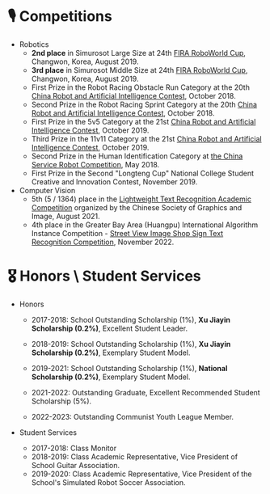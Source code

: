 # 🎙 Competitions 
- Robotics
    - **2nd place** in Simurosot Large Size at 24th [FIRA RoboWorld Cup](https://firaworldcup.org/leagues/fira-sports/simurosot/), Changwon, Korea, August 2019.
    - **3rd place** in Simurosot Middle Size at 24th [FIRA RoboWorld Cup](https://firaworldcup.org/leagues/fira-sports/simurosot/), Changwon, Korea, August 2019.
    - First Prize in the Robot Racing Obstacle Run Category at the 20th [China Robot and Artificial Intelligence Contest](https://craic.yuntop.com/#/index), October 2018.
    - Second Prize in the Robot Racing Sprint Category at the 20th [China Robot and Artificial Intelligence Contest](https://craic.yuntop.com/#/index), October 2018.
    - First Prize in the 5v5 Category at the 21st [China Robot and Artificial Intelligence Contest](https://craic.yuntop.com/#/index), October 2019.
    - Third Prize in the 11v11 Category at the 21st [China Robot and Artificial Intelligence Contest](https://craic.yuntop.com/#/index), October 2019.
    - Second Prize in the Human Identification Category at [the China Service Robot Competition](http://crc.drct-caa.org.cn/index.php/race/view?id=479), May 2018.
    - First Prize in the Second "Longteng Cup" National College Student Creative and Innovation Contest, November 2019.
- Computer Vision
    - 5th (5 / 1364) place in the [Lightweight Text Recognition Academic Competition](https://aistudio.baidu.com/competition/detail/75/0/introduction) organized by the Chinese Society of Graphics and Image, August 2021.
    - 4th place in the Greater Bay Area (Huangpu) International Algorithm Instance Competition - [Street View Image Shop Sign Text Recognition Competition](https://www.cvmart.net/race/10351/base), November 2022.
    
# 🎖 Honors \ Student Services
- Honors
    - 2017-2018: School Outstanding Scholarship (1%), **Xu Jiayin Scholarship (0.2%)**, Excellent Student Leader.

    - 2018-2019: School Outstanding Scholarship (1%), **Xu Jiayin Scholarship (0.2%)**, Exemplary Student Model.

    - 2019-2021: School Outstanding Scholarship (1%), **National Scholarship (0.2%)**, Exemplary Student Model.

    - 2021-2022: Outstanding Graduate, Excellent Recommended Student Scholarship (5%). 
    
    - 2022-2023: Outstanding Communist Youth League Member.
    
- Student Services
    - 2017-2018: Class Monitor
    - 2018-2019: Class Academic Representative, Vice President of School Guitar Association.
    - 2019-2020: Class Academic Representative, Vice President of the School's Simulated Robot Soccer Association.

